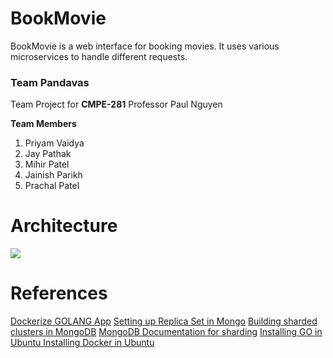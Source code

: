# BookMovie

BookMovie is a web interface for booking movies. 
It uses various microservices to handle different requests.

### Team Pandavas
Team Project for **CMPE-281**
Professor Paul Nguyen

**Team Members**
1. Priyam Vaidya
2. Jay Pathak
3. Mihir Patel
4. Jainish Parikh
5. Prachal Patel

# Architecture

<img src="https://github.com/nguyensjsu/fa19-281-pandavas/blob/master/Images/Architecture.jpg">


# References
[Dockerize GOLANG App](https://medium.com/travis-on-docker/how-to-dockerize-your-go-golang-app-542af15c27a2)
[Setting up Replica Set in Mongo](https://github.com/paulnguyen/cmpe281/blob/master/labs/lab5/aws-mongodb-replica-set.md)
[Building sharded clusters in MongoDB](https://www.linode.com/docs/databases/mongodb/build-database-clusters-with-mongodb/)
[MongoDB Documentation for sharding](https://docs.mongodb.com/manual/tutorial/deploy-shard-cluster/)
[Installing GO in Ubuntu ](https://tecadmin.net/install-go-on-ubuntu/)
[Installing Docker in Ubuntu](https://phoenixnap.com/kb/how-to-install-docker-on-ubuntu-18-04)

